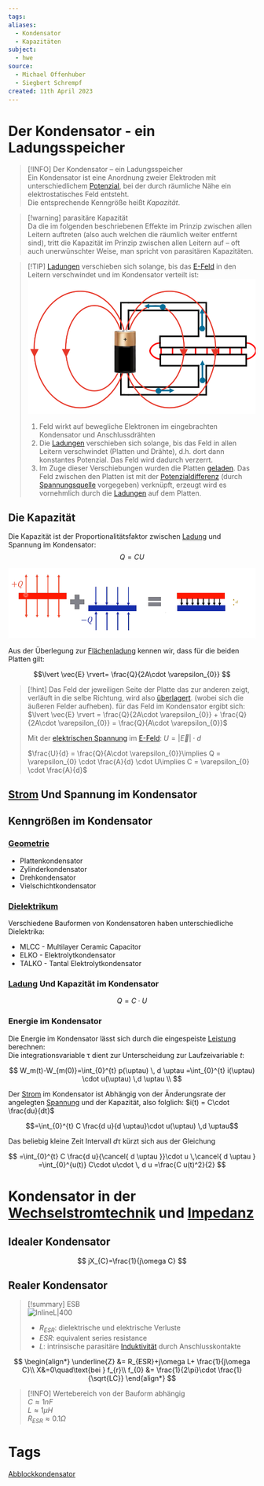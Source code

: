 ```yaml
---
tags: 
aliases:
  - Kondensator
  - Kapazitäten
subject:
  - hwe
source:
  - Michael Offenhuber
  - Siegbert Schrempf
created: 11th April 2023
---
```


# Der Kondensator - ein Ladungsspeicher

> [!INFO] Der Kondensator – ein Ladungsspeicher  
>  Ein Kondensator ist eine Anordnung zweier Elektroden mit unterschiedlichem [Potenzial](elektrische%20Spannung.md), bei der durch räumliche Nähe ein elektrostatisches Feld entsteht.  
>  Die entsprechende Kenngröße heißt *Kapazität*.


> [!warning] parasitäre Kapazität  
>  Da die im folgenden beschriebenen Effekte im Prinzip zwischen allen Leitern auftreten (also auch welchen die räumlich weiter entfernt sind), tritt die Kapazität im Prinzip zwischen allen Leitern auf – oft auch unerwünschter Weise, man spricht von parasitären Kapazitäten.



> [!TIP] [Ladungen](Statisches%20E-Feld.md) verschieben sich solange, bis das [E-Feld](Elektrisches%20Feld.md) in den Leitern verschwindet und im Kondensator verteilt ist:
> ![InlineR|350](assets/KondensatorBatterie.png)
> 1. Feld wirkt auf bewegliche Elektronen im eingebrachten Kondensator und Anschlussdrähten
> 2. Die [Ladungen](Statisches%20E-Feld.md) verschieben sich solange, bis das Feld in allen Leitern verschwindet (Platten und Drähte), d.h. dort dann konstantes Potenzial. Das Feld wird dadurch verzerrt.
> 3. Im Zuge dieser Verschiebungen wurden die Platten [geladen](Statisches%20E-Feld.md). Das Feld zwischen den Platten ist mit der [Potenzialdifferenz](elektrische%20Spannung.md) (durch [Spannungsquelle](elektrische%20Spannung.md) vorgegeben) verknüpft, erzeugt wird es vornehmlich durch die [Ladungen](Statisches%20E-Feld.md) auf dem Platten.

## Die Kapazität

Die Kapazität ist der Proportionalitätsfaktor zwischen [Ladung](elektrische%20Ladung.md) und Spannung im Kondensator:
$$Q = CU$$

![](assets/Plattenkondensator.png)

Aus der Überlegung zur [Flächenladung](Flächenladung.md) kennen wir, dass für die beiden Platten gilt:

$$\lvert \vec{E} \rvert= \frac{Q}{2A\cdot \varepsilon_{0}}  $$

> [!hint] Das Feld der jeweiligen Seite der Platte das zur anderen zeigt, verläuft in die selbe Richtung, wird also [überlagert](Superpositionsprinzip.md). (wobei sich die äußeren Felder aufheben).
> für das Feld im Kondensator ergibt sich: $\lvert \vec{E} \rvert = \frac{Q}{2A\cdot \varepsilon_{0}} + \frac{Q}{2A\cdot \varepsilon_{0}} = \frac{Q}{A\cdot \varepsilon_{0}}$
> 
> Mit der [elektrischen Spannung](elektrische%20Spannung.md) im [E-Feld](Elektrisches%20Feld.md): $U = \lvert \vec{E} \rvert \cdot d$
> 
> $\frac{U}{d} = \frac{Q}{A\cdot \varepsilon_{0}}\implies Q = \varepsilon_{0} \cdot \frac{A}{d} \cdot U\implies C = \varepsilon_{0} \cdot \frac{A}{d}$
> 

## [Strom](elektrischer%20Strom.md) Und Spannung im Kondensator

## Kenngrößen im Kondensator

### [Geometrie](../Mathematik/mathe%20(4)/Geometrie.md)

- Plattenkondensator
- Zylinderkondensator
- Drehkondensator
- Vielschichtkondensator

### [Dielektrikum](Dielektrikum.md)

Verschiedene Bauformen von Kondensatoren haben unterschiedliche Dielektrika:
- MLCC - Multilayer Ceramic Capacitor
- ELKO - Elektrolytkondensator
- TALKO - Tantal Elektrolytkondensator

### [Ladung](Statisches%20E-Feld.md) Und Kapazität im Kondensator

$$
Q=C\cdot U
$$

### Energie im Kondensator

Die Energie im Kondensator lässt sich durch die eingespeiste [Leistung](elektrische%20Leistung.md) berechnen:  
Die integrationsvariable $\uptau$ dient zur Unterscheidung zur Laufzeivariable $t$: 

$$
W_m(t)-W_{m(0)}=\int_{0}^{t} p(\uptau) \, d \uptau =\int_{0}^{t} i(\uptau) \cdot u(\uptau) \,d \uptau \\
$$

Der [Strom](elektrischer%20Strom.md) im Kondensator ist Abhängig von der Änderungsrate der angelegten [Spannung](elektrische%20Spannung.md) und der Kapazität, also folglich: $i(t) = C\cdot \frac{du}{dt}$  

$$=\int_{0}^{t} C \frac{d u}{d \uptau}\cdot u(\uptau) \,d \uptau$$

Das beliebig kleine Zeit Intervall $d\uptau$ kürzt sich aus der Gleichung

$$
=\int_{0}^{t} C \frac{d u}{\cancel{ d \uptau }}\cdot u \,\cancel{ d \uptau }
=\int_{0}^{u(t)} C\cdot u\cdot \, d u
=\frac{C u(t)^2}{2}
$$

# Kondensator in der [Wechselstromtechnik](Wechselstromtechnik.md) und [Impedanz](Impedanz.md)

## Idealer Kondensator

$$
jX_{C}=\frac{1}{j\omega C}
$$

## Realer Kondensator

> [!summary] ESB  
> ![InlineL|400](assets/cap_esb.png)
> 
> - $R_{ESR}$: dielektrische und elektrische Verluste
> - $ESR$: equivalent series resistance
> - $L$: intrinsische parasitäre [Induktivität](Induktivitäten.md) durch Anschlusskontakte

$$
\begin{align*}
\underline{Z} &= R_{ESR}+j\omega L+ \frac{1}{j\omega C}\\
X&=0\quad\text{bei } f_{r}\\
f_{0} &= \frac{1}{2\pi}\cdot \frac{1}{\sqrt{LC}}
\end{align*}
$$

> [!INFO] Wertebereich von der Bauform abhängig  
> $C\approx1nF$  
> $L\approx1\mu H$  
> $R_{ESR}\approx0.1\Omega$

# Tags

[Abblockkondensator](Abblockkondensator.md)